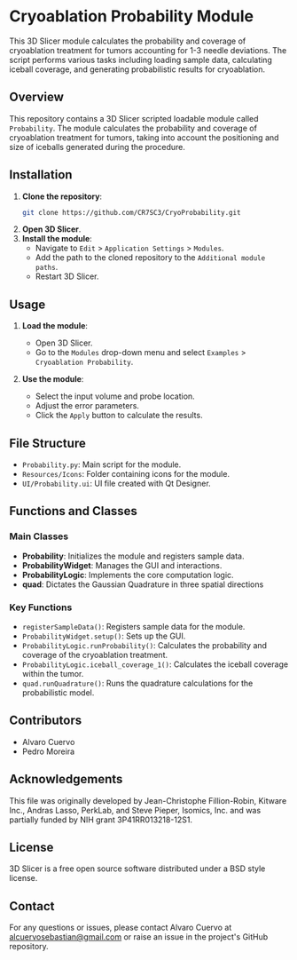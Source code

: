 # Cryoablation Probability Module

This 3D Slicer module calculates the probability and coverage of cryoablation treatment for tumors accounting for 1-3 needle deviations. The script performs various tasks including loading sample data, calculating iceball coverage, and generating probabilistic results for cryoablation.

## Overview

This repository contains a 3D Slicer scripted loadable module called `Probability`. The module calculates the probability and coverage of cryoablation treatment for tumors, taking into account the positioning and size of iceballs generated during the procedure.

## Installation

1. **Clone the repository**:
    ```bash
    git clone https://github.com/CR7SC3/CryoProbability.git
    ```
2. **Open 3D Slicer**.
3. **Install the module**:
    - Navigate to `Edit` > `Application Settings` > `Modules`.
    - Add the path to the cloned repository to the `Additional module paths`.
    - Restart 3D Slicer.

## Usage

1. **Load the module**:
    - Open 3D Slicer.
    - Go to the `Modules` drop-down menu and select `Examples` > `Cryoablation Probability`.

2. **Use the module**:
    - Select the input volume and probe location.
    - Adjust the error parameters.
    - Click the `Apply` button to calculate the results.

## File Structure

- `Probability.py`: Main script for the module.
- `Resources/Icons`: Folder containing icons for the module.
- `UI/Probability.ui`: UI file created with Qt Designer.

## Functions and Classes

### Main Classes

- **Probability**: Initializes the module and registers sample data.
- **ProbabilityWidget**: Manages the GUI and interactions.
- **ProbabilityLogic**: Implements the core computation logic.
- **quad**: Dictates the Gaussian Quadrature in three spatial directions

### Key Functions

- `registerSampleData()`: Registers sample data for the module.
- `ProbabilityWidget.setup()`: Sets up the GUI.
- `ProbabilityLogic.runProbability()`: Calculates the probability and coverage of the cryoablation treatment.
- `ProbabilityLogic.iceball_coverage_1()`: Calculates the iceball coverage within the tumor.
- `quad.runQuadrature()`: Runs the quadrature calculations for the probabilistic model.

## Contributors

- Alvaro Cuervo
- Pedro Moreira

## Acknowledgements

This file was originally developed by Jean-Christophe Fillion-Robin, Kitware Inc., Andras Lasso, PerkLab, and Steve Pieper, Isomics, Inc. and was partially funded by NIH grant 3P41RR013218-12S1.

## License

3D Slicer is a free open source software distributed under a BSD style license.

## Contact

For any questions or issues, please contact Alvaro Cuervo at alcuervosebastian@gmail.com or raise an issue in the project's GitHub repository.
